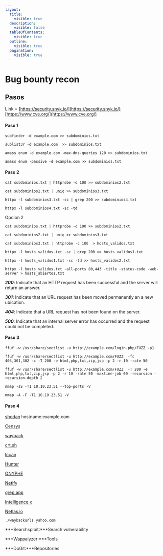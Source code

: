 ```yaml
---
layout:
  title:
    visible: true
  description:
    visible: false
  tableOfContents:
    visible: true
  outline:
    visible: true
  pagination:
    visible: true
---
```


# Bug bounty recon

## Pasos

Link = [https://security.snyk.io/](https://security.snyk.io/) [https://www.cve.org/](https://www.cve.org/)

#### Paso 1 <a href="#user-content-phase-one" id="user-content-phase-one"></a>

```
subfinder -d example.com >> subdominios.txt
```

```
sublist3r -d example.com  >> subdominios.txt
```

```
amass enum -d example.com -max-dns-queries 120 >> subdominios.txt
```

```
amass enum -passive -d example.com >> subdominios.txt
```

#### Paso 2 <a href="#user-content-phase-two" id="user-content-phase-two"></a>

```
cat subdominios.txt | httprobe -c 100 >> subdominios2.txt
```

```
cat subdominios2.txt | uniq >> subdominios3.txt
```

```
httpx -l subdominios3.txt -sc | grep 200 >> subdominios4.txt
```

```
httpx -l subdominios4.txt -sc -td
```

Opcion 2

```
cat subdominios.txt | httprobe -c 100 >> subdominios2.txt
```

```
cat subdominios2.txt | uniq >> subdominios3.txt
```

```
cat subdominios3.txt | httprobe -c 100  > hosts_validos.txt
```

```
httpx -l hosts_validos.txt -sc | grep 200 >> hosts_validos1.txt
```

```
httpx -l hosts_validos1.txt -sc -td >> hosts_validos2.txt
```

```
httpx -l hosts_validos.txt -all-ports 80,443 -title -status-code -web-server > hosts_abiertos.txt
```

_**200**_: Indicate that an HTTP request has been successful and the server will return an answer.

_**301**_: Indicate that an URL request has been moved permanently an a new ubication.

_**404**_: Indicate that a URL request has not been found on the server.

_**500**_: Indicate that an internal server error has occurred and the request could not be completed.

#### Paso 3 <a href="#user-content-phase-three" id="user-content-phase-three"></a>

```
ffuf -w /usr/share/sectlist -u http://example.com/login.php/FUZZ -p1
```

```
ffuf -w /usr/share/sectlist -u http://example.com/FUZZ  -fc 403,301,302 -c -T 200 -e html,php,txt,zip,jsp -p 2 -r 10 -rate 50
```

```
ffuf -w /usr/share/sectlist -u http://example.com/FUZZ  -T 200 -e html,php,txt,zip,jsp -p 2 -r 10 -rate 50 -maxtime-job 60 -recursion -recursion-depth 2
```

```
nmap -sS -T1 10.10.23.51 --top-ports -V
```

```
nmap -A -F -T1 10.10.23.51 -V
```

#### Paso 4 <a href="#user-content-phase-four-research" id="user-content-phase-four-research"></a>

[shodan](https://www.shodan.io/search/examples) hostname:example.com

[Censys](https://search.censys.io/)

[wayback](https://archive.org/web/)

[crt.sh](https://crt.sh/)

[Iccan](https://lookup.icann.org/en)

[Hunter](https://hunter.io/?via=untyped\&gclid=Cj0KCQiA0oagBhDHARIsAI-Bbgdh19MSChfD3HpNmtNme0IeOT8W5LZ6Bl\_chGloD9iRTUwhHxwkznkaAmbeEALw\_wcB)

[ONYPHE](https://www.onyphe.io/)

[Netify](https://www.netify.ai/resources/applications)

[grep.app](https://grep.app/)

[Intelligence x](https://intelx.io/)

[Netlas.io](https://app.netlas.io/host/)

```
./waybackurls yahoo.com
```

\*\*\*Searchsploit:\*\*\*Search vulnerability

\*\*\*Wappalyzer:\*\*\*Tools

\*\*\*DoGit:\*\*\*Repositories
